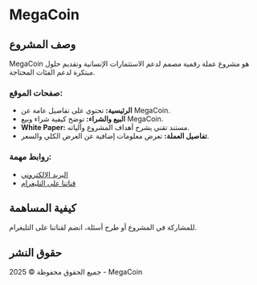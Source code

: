 # MegaCoin

## وصف المشروع
MegaCoin هو مشروع عملة رقمية مصمم لدعم الاستثمارات الإنسانية وتقديم حلول مبتكرة لدعم الفئات المحتاجة.

### صفحات الموقع:
- **الرئيسية:** تحتوي على تفاصيل عامة عن MegaCoin.
- **البيع والشراء:** توضح كيفية شراء وبيع MegaCoin.
- **White Paper:** مستند تقني يشرح أهداف المشروع وآلياته.
- **تفاصيل العملة:** تعرض معلومات إضافية عن العرض الكلي والسعر.
  
### روابط مهمة:
- [البريد الإلكتروني](mailto:info@megacoin.com)
- [قناتنا على التليغرام](https://t.me/MEGACOIN)

## كيفية المساهمة
للمشاركة في المشروع أو طرح أسئلة، انضم لقناتنا على التليغرام.

## حقوق النشر
جميع الحقوق محفوظة &copy; 2025 - MegaCoin
